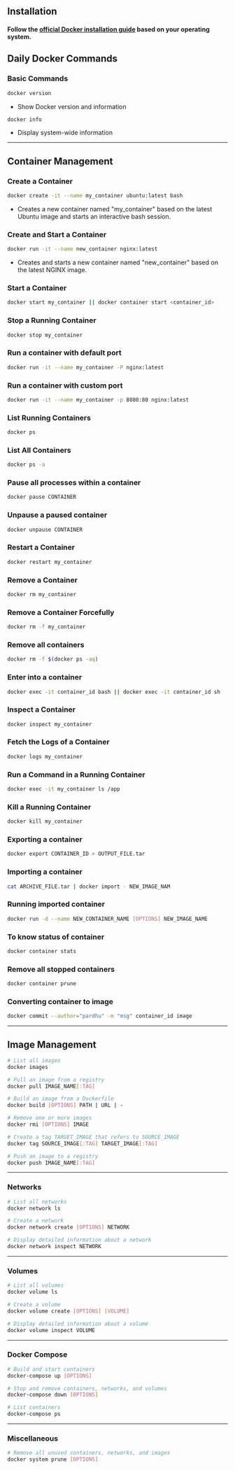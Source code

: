 ## Installation
#### Follow the [official Docker installation guide](https://docs.docker.com/get-docker/) based on your operating system.

## Daily Docker Commands
### Basic Commands
```bash
docker version
```
- Show Docker version and information

```bash
docker info
```
- Display system-wide information
---

## Container Management
### Create a Container
```bash
docker create -it --name my_container ubuntu:latest bash
```
- Creates a new container named "my_container" based on the latest Ubuntu image and starts an interactive bash session.

### Create and Start a Container
```bash
docker run -it --name new_container nginx:latest
```
- Creates and starts a new container named "new_container" based on the latest NGINX image.

### Start a Container
```bash
docker start my_container || docker container start <container_id>
```

### Stop a Running Container
```bash
docker stop my_container
```

### Run a container with default port
```bash
docker run -it --name my_container -P nginx:latest
```

### Run a container with custom port
```bash
docker run -it --name my_container -p 8080:80 nginx:latest
```


### List Running Containers
```bash
docker ps
```

### List All Containers
```bash
docker ps -a
```

### Pause all processes within a container
```bash
docker pause CONTAINER
```

### Unpause a paused container
```bash
docker unpause CONTAINER
```

### Restart a Container
```bash
docker restart my_container
```

### Remove a Container
```bash
docker rm my_container
```

### Remove a Container Forcefully
```bash
docker rm -f my_container
```

### Remove all containers 
```bash
docker rm -f $(docker ps -aq)
```

### Enter into a container
```bash
docker exec -it container_id bash || docker exec -it container_id sh 
```

### Inspect a Container
```bash
docker inspect my_container
```

### Fetch the Logs of a Container
```bash
docker logs my_container
```

### Run a Command in a Running Container
```bash
docker exec -it my_container ls /app
```

### Kill a Running Container
```bash
docker kill my_container
```

### Exporting a container
```bash
docker export CONTAINER_ID > OUTPUT_FILE.tar 
```

### Importing a container
```bash
cat ARCHIVE_FILE.tar | docker import - NEW_IMAGE_NAM
```

### Running imported container
```bash
docker run -d --name NEW_CONTAINER_NAME [OPTIONS] NEW_IMAGE_NAME 
```

### To know status of container
```bash
docker container stats 
```
### Remove all stopped containers
```bash
docker container prune
```
### Converting container to image
```bash
docker commit --author="pardhu" -m "msg" container_id image
```
---

## Image Management

```bash
# List all images
docker images

# Pull an image from a registry
docker pull IMAGE_NAME[:TAG]

# Build an image from a Dockerfile
docker build [OPTIONS] PATH | URL | -

# Remove one or more images
docker rmi [OPTIONS] IMAGE

# Create a tag TARGET_IMAGE that refers to SOURCE_IMAGE
docker tag SOURCE_IMAGE[:TAG] TARGET_IMAGE[:TAG]

# Push an image to a registry
docker push IMAGE_NAME[:TAG]
```

---

### Networks

```bash
# List all networks
docker network ls

# Create a network
docker network create [OPTIONS] NETWORK

# Display detailed information about a network
docker network inspect NETWORK
```

---

### Volumes

```bash
# List all volumes
docker volume ls

# Create a volume
docker volume create [OPTIONS] [VOLUME]

# Display detailed information about a volume
docker volume inspect VOLUME
```

---

### Docker Compose

```bash
# Build and start containers
docker-compose up [OPTIONS]

# Stop and remove containers, networks, and volumes
docker-compose down [OPTIONS]

# List containers
docker-compose ps
```

---

### Miscellaneous

```bash
# Remove all unused containers, networks, and images
docker system prune [OPTIONS]
```
